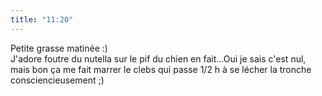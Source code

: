```yaml
---
title: "11:20"
---
```


Petite grasse matinée :)  
J'adore foutre du nutella sur le pif du chien en fait...Oui je sais c'est nul,
mais bon ça me fait marrer le clebs qui passe 1/2 h à se lécher la tronche
consciencieusement ;)

